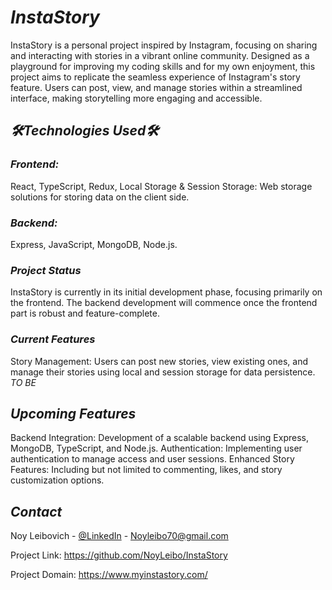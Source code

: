 # *_InstaStory_*
InstaStory is a personal project inspired by Instagram, focusing on sharing and interacting with stories in a vibrant online community. Designed as a playground for improving my coding skills and for my own enjoyment, this project aims to replicate the seamless experience of Instagram's story feature. Users can post, view, and manage stories within a streamlined interface, making storytelling more engaging and accessible.

## *_🛠️Technologies Used🛠️_*
### *Frontend:*
React,
TypeScript,
Redux,
Local Storage & Session Storage: Web storage solutions for storing data on the client side.


### *Backend:*

Express,
JavaScript,
MongoDB,
Node.js.


### *_Project Status_*
InstaStory is currently in its initial development phase, focusing primarily on the frontend. The backend development will commence once the frontend part is robust and feature-complete.

### *_Current Features_*
Story Management: Users can post new stories, view existing ones, and manage their stories using local and session storage for data persistence. *TO BE*

## *_Upcoming Features_*
Backend Integration: Development of a scalable backend using Express, MongoDB, TypeScript, and Node.js.
Authentication: Implementing user authentication to manage access and user sessions.
Enhanced Story Features: Including but not limited to commenting, likes, and story customization options.

## **_Contact_**
Noy Leibovich - [@LinkedIn](https://www.linkedin.com/in/noy-leibovich-66343a1b1/) - Noyleibo70@gmail.com

Project Link: https://github.com/NoyLeibo/InstaStory

Project Domain: https://www.myinstastory.com/

